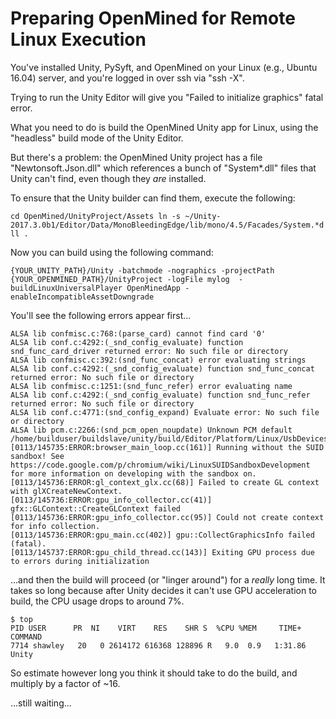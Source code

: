 # Preparing OpenMined for Remote Linux Execution

You've installed Unity, PySyft, and OpenMined on your Linux (e.g., Ubuntu 16.04) server, and you're logged in over ssh via "ssh -X".

Trying to run the Unity Editor will give you "Failed to initialize graphics" fatal error.

What you need to do is build the OpenMined Unity app for Linux, using the "headless" build mode of the Unity Editor.

But there's a problem: the OpenMined Unity project has a file "Newtonsoft.Json.dll" which references a bunch of "System*.dll" files that Unity can't find, even though they *are* installed.

To ensure that the Unity builder can find them, execute the following:

`cd OpenMined/UnityProject/Assets
ln -s ~/Unity-2017.3.0b1/Editor/Data/MonoBleedingEdge/lib/mono/4.5/Facades/System.*dll .`

Now you can build using the following command:

`{YOUR_UNITY_PATH}/Unity -batchmode -nographics -projectPath {YOUR_OPENMINED_PATH}/UnityProject -logFile mylog  -buildLinuxUniversalPlayer OpenMinedApp -enableIncompatibleAssetDowngrade`

You'll see the following errors appear first...

    ALSA lib confmisc.c:768:(parse_card) cannot find card '0'
    ALSA lib conf.c:4292:(_snd_config_evaluate) function snd_func_card_driver returned error: No such file or directory
    ALSA lib confmisc.c:392:(snd_func_concat) error evaluating strings
    ALSA lib conf.c:4292:(_snd_config_evaluate) function snd_func_concat returned error: No such file or directory
    ALSA lib confmisc.c:1251:(snd_func_refer) error evaluating name
    ALSA lib conf.c:4292:(_snd_config_evaluate) function snd_func_refer returned error: No such file or directory
    ALSA lib conf.c:4771:(snd_config_expand) Evaluate error: No such file or directory
    ALSA lib pcm.c:2266:(snd_pcm_open_noupdate) Unknown PCM default
    /home/builduser/buildslave/unity/build/Editor/Platform/Linux/UsbDevices.cpp:UsbDevicesQuery
    [0113/145735:ERROR:browser_main_loop.cc(161)] Running without the SUID sandbox! See https://code.google.com/p/chromium/wiki/LinuxSUIDSandboxDevelopment for more information on developing with the sandbox on.
    [0113/145736:ERROR:gl_context_glx.cc(68)] Failed to create GL context with glXCreateNewContext.
    [0113/145736:ERROR:gpu_info_collector.cc(41)] gfx::GLContext::CreateGLContext failed
    [0113/145736:ERROR:gpu_info_collector.cc(95)] Could not create context for info collection.
    [0113/145736:ERROR:gpu_main.cc(402)] gpu::CollectGraphicsInfo failed (fatal).
    [0113/145737:ERROR:gpu_child_thread.cc(143)] Exiting GPU process due to errors during initialization

...and then the build will proceed (or "linger around") for a *really* long time.  It takes so long because after Unity decides it can't use GPU acceleration to build, the CPU usage drops to around 7%.   

    $ top
    PID USER      PR  NI    VIRT    RES    SHR S  %CPU %MEM     TIME+ COMMAND                                                                                                                       
    7714 shawley   20   0 2614172 616368 128896 R   9.0  0.9   1:31.86 Unity                                                                                                                         


So estimate however long you think it should take to do the build, and multiply by a factor of ~16.

...still waiting...
